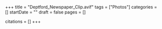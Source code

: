 +++
title = "Deptford_Newspaper_Clip.avif"
tags = ["Photos"]
categories = []
startDate = ""
draft = false
pages = []

citations = []
+++
